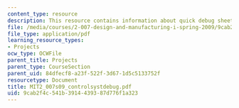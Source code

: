 ```yaml
---
content_type: resource
description: This resource contains information about quick debug sheet.
file: /media/courses/2-007-design-and-manufacturing-i-spring-2009/9cab2f4c541b3914439387d776f1a323_MIT2_007s09_controlsystdebug.pdf
file_type: application/pdf
learning_resource_types:
- Projects
ocw_type: OCWFile
parent_title: Projects
parent_type: CourseSection
parent_uid: 84dfecf8-a23f-522f-3d67-1d5c5133752f
resourcetype: Document
title: MIT2_007s09_controlsystdebug.pdf
uid: 9cab2f4c-541b-3914-4393-87d776f1a323
---
```

